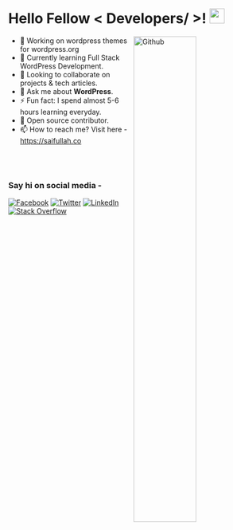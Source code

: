 <h1> Hello Fellow < Developers/ >! <img src = "https://raw.githubusercontent.com/MartinHeinz/MartinHeinz/master/wave.gif" width = 30px> </h1>

<img width="50%" align="right" alt="Github" src="https://raw.githubusercontent.com/onimur/.github/master/.resources/git-header.svg" />

- 🔭 Working on wordpress themes for wordpress.org
- 🌱 Currently learning Full Stack WordPress Development.
- 👯 Looking to collaborate on projects & tech articles.
- 💬 Ask me about **WordPress**.
- ⚡ Fun fact: I spend almost 5-6 hours learning everyday.
- 👯 Open source contributor.
- 📫 How to reach me? Visit here - https://saifullah.co

<br/>




<br/>
<h3>Say hi on social media -</h3>

[![Facebook](https://img.shields.io/badge/facebook-%231877F2.svg?&style=for-the-badge&logo=facebook&logoColor=white)](https://m.me/tarek.hossen111) 
[![Twitter](https://img.shields.io/badge/twitter-%231DA1F2.svg?&style=for-the-badge&logo=twitter&logoColor=white)]() 
[![LinkedIn](https://img.shields.io/badge/linkedin-%230077B5.svg?&style=for-the-badge&logo=linkedin&logoColor=white)]() 
[![Stack Overflow](https://img.shields.io/badge/Stack_Overflow-FE7A16?style=for-the-badge&logo=stack-overflow&logoColor=white)]()
